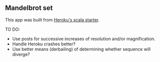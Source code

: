 ## Mandelbrot set

This app was built from [Heroku's scala starter](https://devcenter.heroku.com/articles/getting-started-with-scala).

TO DO:
- Use posts for successive increases of resolution and/or magnification.
- Handle Heroku crashes better?
- Use better means (derbailing) of determining whether sequence will diverge?

